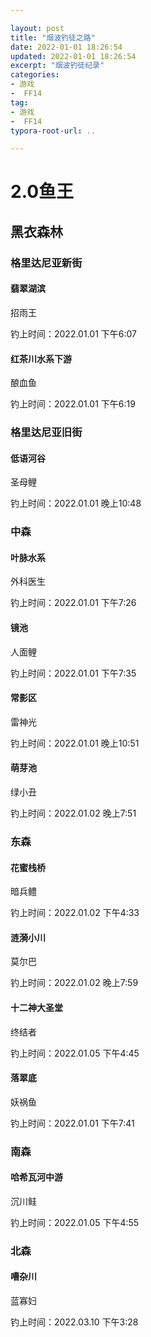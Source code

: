```yaml
---

layout: post 
title: "烟波钓徒之路"
date: 2022-01-01 18:26:54
updated: 2022-01-01 18:26:54
excerpt: "烟波钓徒纪录"
categories: 
- 游戏
-  FF14
tag: 
- 游戏
-  FF14
typora-root-url: ..

---
```




# 2.0鱼王

## 黑衣森林

### 格里达尼亚新街

#### 翡翠湖滨

招雨王

钓上时间：2022.01.01 下午6:07

#### 红茶川水系下游

酿血鱼

钓上时间：2022.01.01 下午6:19

### 格里达尼亚旧街

#### 低语河谷

圣母鲤

钓上时间：2022.01.01 晚上10:48

### 中森

#### 叶脉水系

外科医生

钓上时间：2022.01.01 下午7:26

#### 镜池

人面鲤

钓上时间：2022.01.01 下午7:35

#### 常影区

雷神光

钓上时间：2022.01.01 晚上10:51

#### 萌芽池

绿小丑

钓上时间：2022.01.02 晚上7:51

### 东森

#### 花蜜栈桥

暗兵鳢

钓上时间：2022.01.02 下午4:33

#### 涟漪小川

莫尔巴

钓上时间：2022.01.02 晚上7:59

#### 十二神大圣堂

终结者

钓上时间：2022.01.05 下午4:45

#### 落翠底

妖祸鱼

钓上时间：2022.01.01 下午7:41

### 南森

#### 哈希瓦河中游

沉川鲑

钓上时间：2022.01.05 下午4:55

### 北森

#### 嘈杂川

蓝寡妇

钓上时间：2022.03.10 下午3:28
